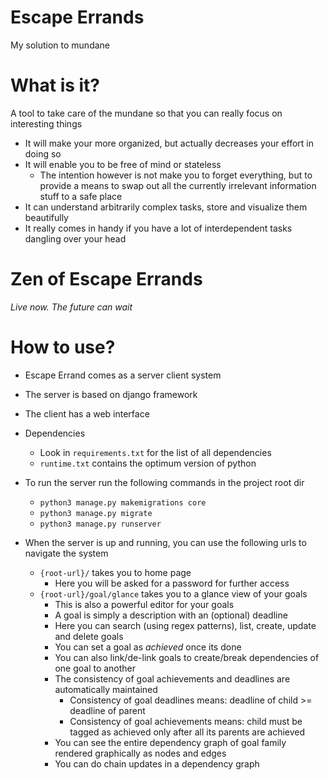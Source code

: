 # Escape Errands
My solution to mundane

# What is it?
A tool to take care of the mundane so that you can really focus on interesting things
* It will make your more organized, but actually decreases your effort in doing so
* It will enable you to be free of mind or stateless
    * The intention however is not make you to forget everything, but to provide a means to swap out all the currently irrelevant information stuff to a safe place
* It can understand arbitrarily complex tasks, store and visualize them beautifully
* It really comes in handy if you have a lot of interdependent tasks dangling over your head

# Zen of Escape Errands
_Live now. The future can wait_

# How to use?
* Escape Errand comes as a server client system
* The server is based on django framework
* The client has a web interface
* Dependencies
    * Look in `requirements.txt` for the list of all dependencies
    * `runtime.txt` contains the optimum version of python
* To run the server run the following commands in the project root dir
    * `python3 manage.py makemigrations core`
    * `python3 manage.py migrate`
    * `python3 manage.py runserver`

* When the server is up and running, you can use the following urls to navigate the system
    * `{root-url}/` takes you to home page
        * Here you will be asked for a password for further access
    * `{root-url}/goal/glance` takes you to a glance view of your goals
        * This is also a powerful editor for your goals
        * A goal is simply a description with an (optional) deadline
        * Here you can search (using regex patterns), list, create, update and delete goals
        * You can set a goal as _achieved_ once its done
        * You can also link/de-link goals to create/break dependencies of one goal to another
        * The consistency of goal achievements and deadlines are automatically maintained
            * Consistency of goal deadlines means: deadline of child >= deadline of parent
            * Consistency of goal achievements means: child must be tagged as achieved only after all its parents are achieved
        * You can see the entire dependency graph of goal family rendered graphically as nodes and edges
        * You can do chain updates in a dependency graph